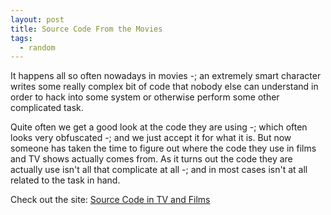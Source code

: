 ```yaml
---
layout: post
title: Source Code From the Movies
tags:
  - random
---
```

It happens all so often nowadays in movies -; an extremely smart character writes some really complex bit of code that nobody else can understand in order to hack into some system or otherwise perform some other complicated task.

Quite often we get a good look at the code they are using -; which often looks very obfuscated -; and we just accept it for what it is. But now someone has taken the time to figure out where the code they use in films and TV shows actually comes from. As it turns out the code they are actually use isn't all that complicate at all -; and in most cases isn't at all related to the task in hand.

Check out the site: [Source Code in TV and Films][1]

 [1]: http://moviecode.tumblr.com/